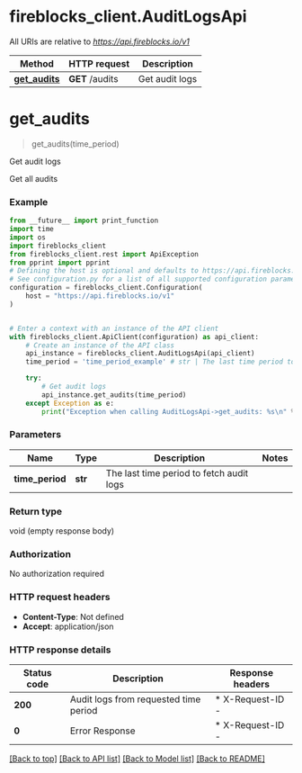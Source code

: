 # fireblocks_client.AuditLogsApi

All URIs are relative to *https://api.fireblocks.io/v1*

Method | HTTP request | Description
------------- | ------------- | -------------
[**get_audits**](AuditLogsApi.md#get_audits) | **GET** /audits | Get audit logs


# **get_audits**
> get_audits(time_period)

Get audit logs

Get all audits

### Example

```python
from __future__ import print_function
import time
import os
import fireblocks_client
from fireblocks_client.rest import ApiException
from pprint import pprint
# Defining the host is optional and defaults to https://api.fireblocks.io/v1
# See configuration.py for a list of all supported configuration parameters.
configuration = fireblocks_client.Configuration(
    host = "https://api.fireblocks.io/v1"
)


# Enter a context with an instance of the API client
with fireblocks_client.ApiClient(configuration) as api_client:
    # Create an instance of the API class
    api_instance = fireblocks_client.AuditLogsApi(api_client)
    time_period = 'time_period_example' # str | The last time period to fetch audit logs

    try:
        # Get audit logs
        api_instance.get_audits(time_period)
    except Exception as e:
        print("Exception when calling AuditLogsApi->get_audits: %s\n" % e)
```

### Parameters

Name | Type | Description  | Notes
------------- | ------------- | ------------- | -------------
 **time_period** | **str**| The last time period to fetch audit logs | 

### Return type

void (empty response body)

### Authorization

No authorization required

### HTTP request headers

 - **Content-Type**: Not defined
 - **Accept**: application/json

### HTTP response details
| Status code | Description | Response headers |
|-------------|-------------|------------------|
**200** | Audit logs from requested time period |  * X-Request-ID -  <br>  |
**0** | Error Response |  * X-Request-ID -  <br>  |

[[Back to top]](#) [[Back to API list]](../README.md#documentation-for-api-endpoints) [[Back to Model list]](../README.md#documentation-for-models) [[Back to README]](../README.md)

